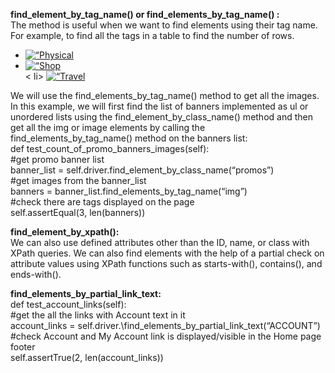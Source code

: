 **find_element_by_tag_name() or find_elements_by_tag_name() :**  
The method is useful when we want to find elements using their tag name. For example, to find all the <tr> tags in a table to find the number of rows.
<ul class=“promos”> <li> <a href=“http://demo.magentocommerce.com/home-decor.html”> <img src=”/media/wysiwyg/homepage-three-column-promo-01B.png”
alt=“Physical &amp; Virtual Gift Cards”></a> </li> <li> <a href=“http://demo.magentocommerce.com/vip.html”> <img src=”/media/wysiwyg/homepage-three-column-promo-02.png”
alt=“Shop Private Sales - Members Only”> </a> </li>< li> <a href=“http://demo.magentocommerce.com/accessories/bagsluggage.html”>
<img src=”/media/wysiwyg/homepage-three-column-promo-03.png” alt=“Travel Gear for Every Occasion”> </a> </li> </ul>  
We will use the find_elements_by_tag_name() method to get all the images. In this example, we will first find the list of banners    
implemented as ul or unordered lists using the find_element_by_class_name() method and then get all the img or image elements
by calling the find_elements_by_tag_name() method on the banners list: <br>  
def test_count_of_promo_banners_images(self):  <br>
#get promo banner list   <br>
banner_list = self.driver.find_element_by_class_name(“promos”) <br>   
#get images from the banner_list  <br>  
banners = banner_list.find_elements_by_tag_name(“img”)   <br>  
#check there are tags displayed on the page   <br>   
self.assertEqual(3, len(banners))  <br>   

**find_element_by_xpath():**   
We can also use defined attributes other than the ID, name, or class with XPath queries. We can also find
elements with the help of a partial check on attribute values using XPath functions such as
starts-with(), contains(), and ends-with(). <br>

**find_elements_by_partial_link_text:**  
def test_account_links(self):  
#get the all the links with Account text in it   
account_links = self.driver.\find_elements_by_partial_link_text(“ACCOUNT”)     
#check Account and My Account link is displayed/visible in the Home page footer  
self.assertTrue(2, len(account_links))
